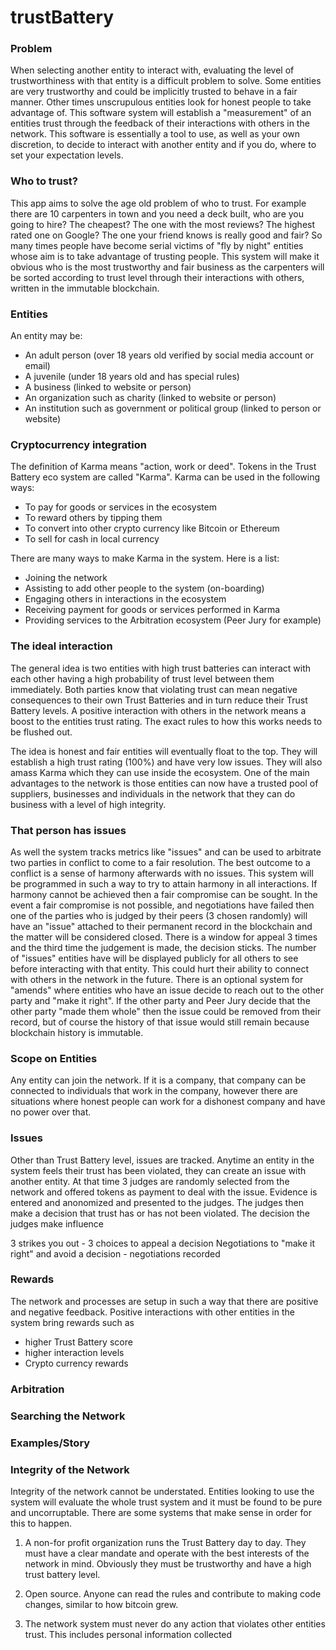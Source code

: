 # trustBattery

### Problem

When selecting another entity to interact with, evaluating the level of trustworthiness with that entity is a difficult problem to solve. Some entities are very trustworthy and could be implicitly trusted to behave in a fair manner. Other times unscrupulous entities look for honest people to take advantage of. This software system will establish a "measurement" of an entities trust through the feedback of their interactions with others in the network. This software is essentially a tool to use, as well as your own discretion, to decide to interact with another entity and if you do, where to set your expectation levels.

### Who to trust?

This app aims to solve the age old problem of who to trust. For example there are 10 carpenters in town and you need a deck built, who are you going to hire? The cheapest? The one with the most reviews? The highest rated one on Google? The one your friend knows is really good and fair? So many times people have become serial victims of "fly by night" entities whose aim is to take advantage of trusting people. This system will make it obvious who is the most trustworthy and fair business as the carpenters will be sorted according to trust level through their interactions with others, written in the immutable blockchain.

### Entities

An entity may be:

- An adult person (over 18 years old verified by social media account or email)
- A juvenile (under 18 years old and has special rules)
- A business (linked to website or person)
- An organization such as charity (linked to website or person)
- An institution such as government or political group (linked to person or website)

### Cryptocurrency integration

The definition of Karma means "action, work or deed". Tokens in the Trust Battery eco system are called "Karma". Karma can be used in the following ways:

- To pay for goods or services in the ecosystem
- To reward others by tipping them
- To convert into other crypto currency like Bitcoin or Ethereum
- To sell for cash in local currency

There are many ways to make Karma in the system. Here is a list:

- Joining the network
- Assisting to add other people to the system (on-boarding)
- Engaging others in interactions in the ecosystem
- Receiving payment for goods or services performed in Karma
- Providing services to the Arbitration ecosystem (Peer Jury for example)

### The ideal interaction

The general idea is two entities with high trust batteries can interact with each other having a high probability of trust level between them immediately. Both parties know that violating trust can mean negative consequences to their own Trust Batteries and in turn reduce their Trust Battery levels. A positive interaction with others in the network means a boost to the entities trust rating. The exact rules to how this works needs to be flushed out.

The idea is honest and fair entities will eventually float to the top. They will establish a high trust rating (100%) and have very low issues. They will also amass Karma which they can use inside the ecosystem. One of the main advantages to the network is those entities can now have a trusted pool of suppliers, businesses and individuals in the network that they can do business with a level of high integrity.

### That person has issues

As well the system tracks metrics like "issues" and can be used to arbitrate two parties in conflict to come to a fair resolution. The best outcome to a conflict is a sense of harmony afterwards with no issues. This system will be programmed in such a way to try to attain harmony in all interactions. If harmony cannot be achieved then a fair compromise can be sought. In the event a fair compromise is not possible, and negotiations have failed then one of the parties who is judged by their peers (3 chosen randomly) will have an "issue" attached to their permanent record in the blockchain and the matter will be considered closed. There is a window for appeal 3 times and the third time the judgement is made, the decision sticks. The number of "issues" entities have will be displayed publicly for all others to see before interacting with that entity. This could hurt their ability to connect with others in the network in the future. There is an optional system for "amends" where entities who have an issue decide to reach out to the other party and "make it right". If the other party and Peer Jury decide that the other party "made them whole" then the issue could be removed from their record, but of course the history of that issue would still remain because blockchain history is immutable.

### Scope on Entities

Any entity can join the network. If it is a company, that company can be connected to individuals that work in the company, however there are situations where honest people can work for a dishonest company and have no power over that.

### Issues

Other than Trust Battery level, issues are tracked. Anytime an entity in the system feels their trust has been violated, they can create an issue with another entity. At that time 3 judges are randomly selected from the network and offered tokens as payment to deal with the issue. Evidence is entered and anonomized and presented to the judges. The judges then make a decision that trust has or has not been violated. The decision the judges make influence

3 strikes you out - 3 choices to appeal a decision
Negotiations to "make it right" and avoid a decision - negotiations recorded

### Rewards

The network and processes are setup in such a way that there are positive and negative feedback. Positive interactions with other entities in the system bring rewards such as

- higher Trust Battery score
- higher interaction levels
- Crypto currency rewards

### Arbitration



### Searching the Network

### Examples/Story



### Integrity of the Network

Integrity of the network cannot be understated. Entities looking to use the system will evaluate the whole trust system and it must be found to be pure and uncorruptable. There are some systems that make sense in order for this to happen.

1) A non-for profit organization runs the Trust Battery day to day. They must have a clear mandate and operate with the best interests of the network in mind. Obviously they must be trustworthy and have a high trust battery level.

2) Open source. Anyone can read the rules and contribute to making code changes, similar to how bitcoin grew.

3) The network system must never do any action that violates other entities trust. This includes personal information collected
